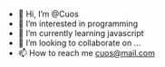 - 👋 Hi, I’m @Cuos
- 👀 I’m interested in programming
- 🌱 I’m currently learning javascript
- 💞️ I’m looking to collaborate on ...
- 📫 How to reach me cuos@mail.com

<!---
Cuos/Cuos is a ✨ special ✨ repository because its `README.md` (this file) appears on your GitHub profile.
You can click the Preview link to take a look at your changes.
--->
